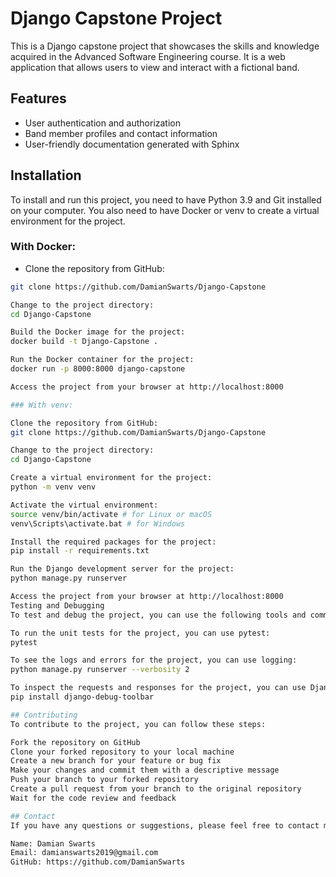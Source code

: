 # Django Capstone Project

This is a Django capstone project that showcases the skills and knowledge acquired in the Advanced Software Engineering course. It is a web application that allows users to view and interact with a fictional band.

## Features

- User authentication and authorization
- Band member profiles and contact information
- User-friendly documentation generated with Sphinx

## Installation

To install and run this project, you need to have Python 3.9 and Git installed on your computer. You also need to have Docker or venv to create a virtual environment for the project.

### With Docker:

- Clone the repository from GitHub:

```bash
git clone https://github.com/DamianSwarts/Django-Capstone

Change to the project directory:
cd Django-Capstone

Build the Docker image for the project:
docker build -t Django-Capstone .

Run the Docker container for the project:
docker run -p 8000:8000 django-capstone

Access the project from your browser at http://localhost:8000

### With venv:

Clone the repository from GitHub:
git clone https://github.com/DamianSwarts/Django-Capstone

Change to the project directory:
cd Django-Capstone

Create a virtual environment for the project:
python -m venv venv

Activate the virtual environment:
source venv/bin/activate # for Linux or macOS
venv\Scripts\activate.bat # for Windows

Install the required packages for the project:
pip install -r requirements.txt

Run the Django development server for the project:
python manage.py runserver

Access the project from your browser at http://localhost:8000
Testing and Debugging
To test and debug the project, you can use the following tools and commands:

To run the unit tests for the project, you can use pytest:
pytest

To see the logs and errors for the project, you can use logging:
python manage.py runserver --verbosity 2

To inspect the requests and responses for the project, you can use Django debug toolbar:
pip install django-debug-toolbar

## Contributing
To contribute to the project, you can follow these steps:

Fork the repository on GitHub
Clone your forked repository to your local machine
Create a new branch for your feature or bug fix
Make your changes and commit them with a descriptive message
Push your branch to your forked repository
Create a pull request from your branch to the original repository
Wait for the code review and feedback

## Contact
If you have any questions or suggestions, please feel free to contact me:

Name: Damian Swarts
Email: damianswarts2019@gmail.com
GitHub: https://github.com/DamianSwarts